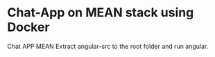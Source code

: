 # Chat-App on MEAN stack using Docker
Chat APP MEAN
Extract angular-src to the root folder and run angular.
